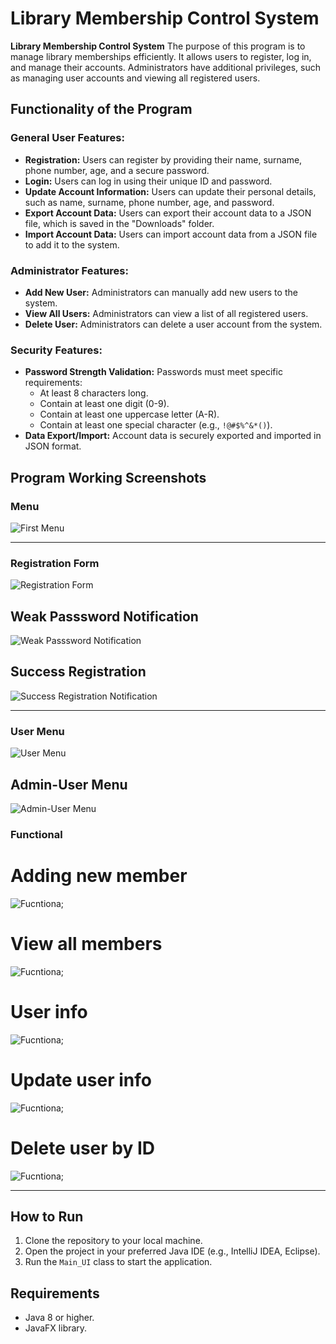 # Library Membership Control System

**Library Membership Control System**
The purpose of this program is to manage library memberships efficiently. It allows users to register, log in, and manage their accounts. Administrators have additional privileges, such as managing user accounts and viewing all registered users.

## Functionality of the Program
### General User Features:
- **Registration:** Users can register by providing their name, surname, phone number, age, and a secure password.
- **Login:** Users can log in using their unique ID and password.
- **Update Account Information:** Users can update their personal details, such as name, surname, phone number, age, and password.
- **Export Account Data:** Users can export their account data to a JSON file, which is saved in the "Downloads" folder.
- **Import Account Data:** Users can import account data from a JSON file to add it to the system.

### Administrator Features:
- **Add New User:** Administrators can manually add new users to the system.
- **View All Users:** Administrators can view a list of all registered users.
- **Delete User:** Administrators can delete a user account from the system.

### Security Features:
- **Password Strength Validation:** Passwords must meet specific requirements:
  - At least 8 characters long.
  - Contain at least one digit (0-9).
  - Contain at least one uppercase letter (A-R).
  - Contain at least one special character (e.g., `!@#$%^&*()`).
- **Data Export/Import:** Account data is securely exported and imported in JSON format.

## Program Working Screenshots
### Menu
![First Menu](images/first_menu.png)
_________________________________________________________________________________________


### Registration Form
![Registration Form](images/member_registration.png)

## Weak Passsword Notification
![Weak Passsword Notification](images/password_warning.png)

## Success Registration
![Success Registration Notification](images/registration_success.png)

_________________________________________________________________________________________
### User Menu
![User Menu](images/member_menu.png)
## Admin-User Menu
![Admin-User Menu](images/admin_menu.png)

### Functional
# Adding new member
![Fucntiona;](images/adding_new_member.png)
# View all members
![Fucntiona;](images/all_members.png)
# User info
![Fucntiona;](images/user_info.png)
# Update user info
![Fucntiona;](images/update.png)
# Delete user by ID
![Fucntiona;](images/dell_user.png)






---

## How to Run
1. Clone the repository to your local machine.
2. Open the project in your preferred Java IDE (e.g., IntelliJ IDEA, Eclipse).
3. Run the `Main_UI` class to start the application.

## Requirements
- Java 8 or higher.
- JavaFX library.


